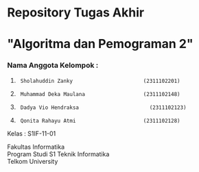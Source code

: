 # Repository Tugas Akhir 
# "Algoritma dan Pemograman 2"

### Nama Anggota Kelompok :
1.  	Sholahuddin Zanky                      	(2311102201)
2.  	Muhammad Deka Maulana                 	(2311102148)
3.  	Dadya Vio Hendraksa                  	  (2311102123)
4.  	Qonita Rahayu Atmi                    	(2311102128) 
  
Kelas       : S1IF-11-01</br>

Fakultas Informatika</br>
Program Studi S1 Teknik Informatika</br>
Telkom University
